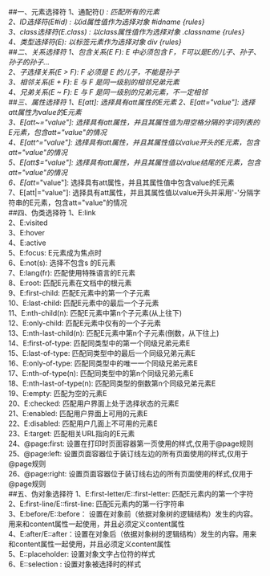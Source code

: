 ##一、元素选择符
1、通配符(*)  : 匹配所有的元素<br/>
2、ID选择符(E#id) :  以id属性值作为选择对象 #idname {rules}<br/>
3、class选择符(E.class) : 以class属性值作为选择对象 .classname {rules}<br/>
4、类型选择符(E): 以标签元素作为选择对象 div {rules}<br/>
##二、关系选择符
1、包含关系(E F): E 中必须包含 F， F可以是E的儿子、孙子、孙子的孙子... <br/>
2、子选择关系(E > F): F 必须是 E 的儿子，不能是孙子 <br/>
3、相邻关系(E + F): E 与 F 是同一级别的相邻兄弟元素 <br/>
4、兄弟关系(E ~ F): E 与 F 是同一级别的兄弟元素，不一定相邻 <br/>
##三、属性选择符
1、E[att]: 选择具有att属性的E元素
2、E[att="value"]: 选择att属性为value的E元素<br/>
3、E[att~="value"]: 选择具有att属性，并且其属性值为用空格分隔的字词列表的E元素，包含att="value"的情况<br/>
4、E[att^="value"]: 选择具有att属性，并且其属性值以value开头的E元素，包含att="value"的情况<br/>
5、E[att$="value"]: 选择具有att属性，并且其属性值以value结尾的E元素，包含att="value"的情况<br/>
6、E[att*="value"]: 选择具有att属性，并且其属性值中包含value的E元素<br/>
7、E[att|="value"]: 选择具有att属性，并且其属性值以value开头并采用'-'分隔字符串的E元素，包含att="value"的情况<br/>
##四、伪类选择符
1、E:link<br/>
2、E:visited<br/>
3、E:hover<br/>
4、E:active<br/>
5、E:focus: E元素成为焦点时<br/>
6、E:not(s): 选择不包含s 的E元素<br/>
7、E:lang(fr):  匹配使用特殊语言的E元素<br/>
8、E:root: 匹配E元素在文档中的根元素<br/>
9、E:first-child: 匹配E元素中的第一个子元素<br/>
10、E:last-child: 匹配E元素中的最后一个子元素<br/>
11、E:nth-child(n): 匹配E元素中第n个子元素(从上往下)<br/>
12、E:only-child: 匹配E元素中仅有的一个子元素<br/>
13、E:nth-last-child(n): 匹配E元素中第n个子元素(倒数，从下往上)<br/>
14、E:first-of-type: 匹配同类型中的第一个同级兄弟元素E<br/>
15、E:last-of-type: 匹配同类型中的最后一个同级兄弟元素E<br/>
16、E:only-of-type: 匹配同类型中的唯一一个同级兄弟元素E<br/>
17、E:nth-of-type(n): 匹配同类型中的第n个同级兄弟元素E<br/>
18、E:nth-last-of-type(n): 匹配同类型的倒数第n个同级兄弟元素E<br/>
19、E:empty: 匹配为空的元素E<br/>
20、E:checked: 匹配用户界面上处于选择状态的元素E<br/>
21、E:enabled: 匹配用户界面上可用的元素E<br/>
22、E:disabled: 匹配用户几面上不可用的元素E<br/>
23、E:target: 匹配相关URL指向的E元素<br/>
24、@page:first: 设置在打印时页面容器第一页使用的样式,仅用于@page规则<br/>
25、@page:left: 设置页面容器位于装订线左边的所有页面使用的样式,仅用于@page规则<br/>
26、@page:right: 设置页面容器位于装订线右边的所有页面使用的样式,仅用于@page规则<br/>
##五、伪对象选择符
1、E:first-letter/E::first-letter: 匹配E元素内的第一个字符<br/>
2、E:first-line/E::first-line: 匹配E元素内的第一行字符串<br/>
3、E:before/E::before： 设置在对象前（依据对象树的逻辑结构）发生的内容。用来和content属性一起使用，并且必须定义content属性<br/>
4、E:after/E::after：设置在对象后（依据对象树的逻辑结构）发生的内容。用来和content属性一起使用，并且必须定义content属性<br/>
5、E::placeholder: 设置对象文字占位符的样式<br/>
6、E::selection : 设置对象被选择时的样式<br/>
